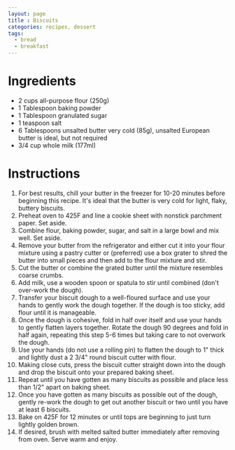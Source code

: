 ```yaml
---
layout: page
title : Biscuits
categories: recipes, dessert
tags:
  - bread
  - breakfast
---
```


# Ingredients

* 2 cups all-purpose flour (250g)
* 1 Tablespoon baking powder
* 1 Tablespoon granulated sugar
* 1 teaspoon salt
* 6 Tablespoons unsalted butter very cold (85g), unsalted European butter is ideal, but not required
* 3/4 cup whole milk (177ml)

# Instructions

1. For best results, chill your butter in the freezer for 10-20 minutes before beginning this recipe. It's ideal that the butter is very cold for light, flaky, buttery biscuits.
1. Preheat oven to 425F and line a cookie sheet with nonstick parchment paper. Set aside.
1. Combine flour, baking powder, sugar, and salt in a large bowl and mix well. Set aside.
1. Remove your butter from the refrigerator and either cut it into your flour mixture using a pastry cutter or (preferred) use a box grater to shred the butter into small pieces and then add to the flour mixture and stir.
1. Cut the butter or combine the grated butter until the mixture resembles coarse crumbs.
1. Add milk, use a wooden spoon or spatula to stir until combined (don't over-work the dough).
1. Transfer your biscuit dough to a well-floured surface and use your hands to gently work the dough together. If the dough is too sticky, add flour until it is manageable. 
1. Once the dough is cohesive, fold in half over itself and use your hands to gently flatten layers together. Rotate the dough 90 degrees and fold in half again, repeating this step 5-6 times but taking care to not overwork the dough.
1. Use your hands (do not use a rolling pin) to flatten the dough to 1" thick and lightly dust a 2 3/4" round biscuit cutter with flour. 
1. Making close cuts, press the biscuit cutter straight down into the dough and drop the biscuit onto your prepared baking sheet.
1. Repeat until you have gotten as many biscuits as possible and place less than 1/2" apart on baking sheet. 
1. Once you have gotten as many biscuits as possible out of the dough, gently re-work the dough to get out another biscuit or two until you have at least 6 biscuits.
1. Bake on 425F for 12 minutes or until tops are beginning to just turn lightly golden brown.
1. If desired, brush with melted salted butter immediately after removing from oven. Serve warm and enjoy.